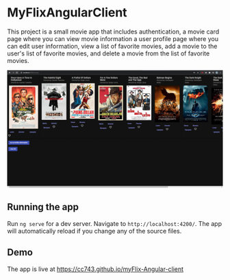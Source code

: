 # MyFlixAngularClient

This project is a small movie app that includes authentication, a movie card page where you can view movie information a user profile page where you can edit user information, view a list of favorite movies, add a movie to the user's list of favorite movies, and delete a movie from the list of favorite movies.

![Snip of Angular App](/docs/assets/Snip4_angularApp.PNG) 

## Running the app

Run `ng serve` for a dev server. Navigate to `http://localhost:4200/`. The app will automatically reload if you change any of the source files.

## Demo

The app is live at https://cc743.github.io/myFlix-Angular-client
